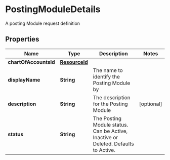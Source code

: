 

# PostingModuleDetails

A posting Module request definition

## Properties

Name | Type | Description | Notes
------------ | ------------- | ------------- | -------------
**chartOfAccountsId** | [**ResourceId**](ResourceId.md) |  | 
**displayName** | **String** | The name to identify the Posting Module by | 
**description** | **String** | The description for the Posting Module |  [optional]
**status** | **String** | The Posting Module status. Can be Active, Inactive or Deleted. Defaults to Active. | 



